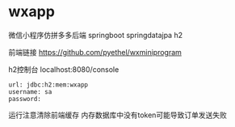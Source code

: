 # wxapp
微信小程序仿拼多多后端
springboot springdatajpa h2

前端链接 https://github.com/pyethel/wxminiprogram

h2控制台 localhost:8080/console

    url: jdbc:h2:mem:wxapp
    username: sa
    password:
    
运行注意清除前端缓存
内存数据库中没有token可能导致订单发送失败